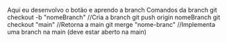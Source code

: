 Aqui eu desenvolvo o botão e aprendo a branch
Comandos da branch
git checkout -b "nomeBranch" //Cria a branch
git push origin nomeBranch
git checkout "main" //Retorna a main
git merge "nome-branc" //Implementa uma branch na main (deve estar aberto na main)
